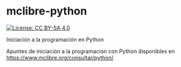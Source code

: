 # mclibre-python

[![License: CC BY-SA 4.0](https://img.shields.io/badge/License-CC%20BY--SA%204.0-lightgrey.svg)](https://creativecommons.org/licenses/by-sa/4.0/deed.es_ES)

Iniciación a la programación en Python

Apuntes de iniciación a la programación con Python disponibles en https://www.mclibre.org/consultar/python/
